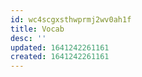 ```yaml
---
id: wc4scgxsthwprmj2wv0ah1f
title: Vocab
desc: ''
updated: 1641242261161
created: 1641242261161
---
```




